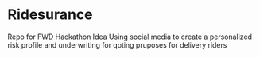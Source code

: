 # Ridesurance
Repo for FWD Hackathon Idea
Using social media to create a personalized risk profile and underwriting for qoting pruposes for delivery riders
